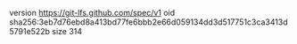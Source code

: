 version https://git-lfs.github.com/spec/v1
oid sha256:3eb7d76ebd8a413bd77fe6bbb2e66d059134dd3d517751c3ca3413d5791e522b
size 314
